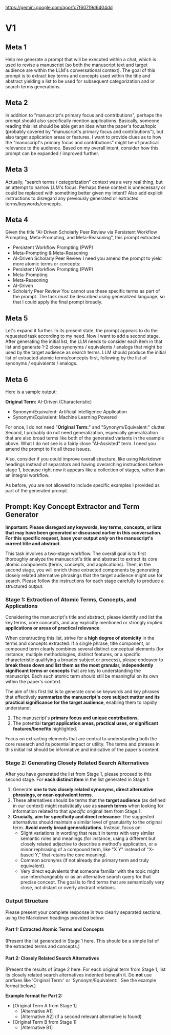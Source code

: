 

https://gemini.google.com/app/fc7f607f9d6404dd

# V1

## Meta 1

Help me generate a prompt that will be executed within a chat, which is used to revise a manuscript (so both the manuscript text and target audience are within the LLM's conversational context). The goal of this prompt is to extract key terms and concepts used within the title and abstract yielding a list to be used for subsequent categorization and or search terms generations.

## Meta 2

In addition to "manuscript's primary focus and contributions", perhaps the prompt should also specifically mention applications. Basically, someone reading this list should be able get an idea what the paper's focus/topic (probably covered by "manuscript's primary focus and contributions"), but also target application areas or features. I want to provide clues as to how the "manuscript's primary focus and contributions" might be of practical relevance to the audience. Based on my overall intent, consider how this prompt can be expanded / improved further.

## Meta 3

Actually, "search terms / categorization" context was a very real thing, but an attempt to narrow LLM's focus. Perhaps these context is unnecessary or could be replaced with something better given my intent? Also add explicit instructions to disregard any previously generated or extracted terms/keywords/concepts.

## Meta 4

Given the title "AI-Driven Scholarly Peer Review via Persistent Workflow Prompting, Meta-Prompting, and Meta-Reasoning", this prompt extracted
- Persistent Workflow Prompting (PWP)
- Meta-Prompting & Meta-Reasoning
- AI-Driven Scholarly Peer Review
I need you amend the prompt to yield more atomic terms or concepts:
- Persistent Workflow Prompting (PWP)
- Meta-Prompting
- Meta-Reasoning
- AI-Driven
- Scholarly Peer Review
You cannot use these specific terms as part of the prompt. The task must be described using generalized language, so that I could apply the final prompt broadly.

## Meta 5

Let's expand it further. In its present state, the prompt appears to do the requested task according to my need. Now I want to add a second stage. After generating the initial list, the LLM needs to consider each item in that list and generate 1-2 close synonyms / equivalents / analogs that might be used by the target audience as search terms. LLM should produce the initial list of extracted atomic terms/concepts first, following by the list of synonyms / equivalents / analogs.

## Meta 6

Here is a sample output:

**Original Term:** AI-Driven (Characteristic)
- Synonym/Equivalent: Artificial Intelligence Application
- Synonym/Equivalent: Machine Learning Powered

For once, I do not need "**Original Term:**" and "Synonym/Equivalent:" clutter.
Second, I probably do not need generalization, especially generalization that are also broad terms like both of the generated variants in the example above. What I do not see is a fairly close "AI-Assisted" term. I need you amend the prompt to fix all these issues.

Also, consider if you could improve overall structure, like using Markdown headings instead of separators and having overarching instructions before stage 1, because right now it appears like a collection of stages, rather than an integral workflow.

As before, you are not allowed to include specific examples I provided as part of the generated prompt.

## Prompt: Key Concept Extractor and Term Generator

**Important: Please disregard any keywords, key terms, concepts, or lists that may have been generated or discussed earlier in this conversation. For this specific request, base your output _only_ on the manuscript's current title and abstract.**

This task involves a two-stage workflow. The overall goal is to first thoroughly analyze the manuscript's title and abstract to extract its core atomic components (terms, concepts, and applications). Then, in the second stage, you will enrich these extracted components by generating closely related alternative phrasings that the target audience might use for search. Please follow the instructions for each stage carefully to produce a structured output.

### Stage 1: Extraction of Atomic Terms, Concepts, and Applications

Considering the manuscript's title and abstract, please identify and list the key terms, core concepts, and any explicitly mentioned or strongly implied **applications or areas of practical relevance**.

When constructing this list, strive for a **high degree of atomicity** in the terms and concepts extracted. If a single phrase, title component, or compound term clearly combines several distinct conceptual elements (for instance, multiple methodologies, distinct features, or a specific characteristic qualifying a broader subject or process), please endeavor to **break these down and list them as the most granular, independently significant terms or concepts** that are key to understanding the manuscript. Each such atomic term should still be meaningful on its own within the paper's context.

The aim of this first list is to generate concise keywords and key phrases that effectively **summarize the manuscript's core subject matter and its practical significance for the target audience**, enabling them to rapidly understand:

1. The manuscript's **primary focus and unique contributions**.
2. The potential **target application areas, practical uses, or significant features/benefits** highlighted.

Focus on extracting elements that are central to understanding both the core research and its potential impact or utility. The terms and phrases in this initial list should be informative and indicative of the paper's content.

### Stage 2: Generating Closely Related Search Alternatives

After you have generated the list from Stage 1, please proceed to this second stage. For **each distinct item** in the list generated in Stage 1:

1. Generate **one to two closely related synonyms, direct alternative phrasings, or near-equivalent terms**.
2. These alternatives should be terms that the **target audience** (as defined in our context) might realistically use as **search terms** when looking for information related to that _specific_ original item from Stage 1.
3. **Crucially, aim for specificity and direct relevance**: The suggested alternatives should maintain a similar level of granularity to the original term. **Avoid overly broad generalizations.** Instead, focus on:
    - Slight variations in wording that result in terms with very similar semantic roles and meanings (for instance, using a different but closely related adjective to describe a method's application, or a minor rephrasing of a compound term, like "X Y" instead of "X-based Y," that retains the core meaning).
    - Common acronyms (if not already the primary term and truly equivalent).
    - Very direct equivalents that someone familiar with the topic might use interchangeably or as an alternative search query for that precise concept. The goal is to find terms that are semantically very close, not distant or overly abstract relations.

### Output Structure

Please present your complete response in two clearly separated sections, using the Markdown headings provided below:

#### Part 1: Extracted Atomic Terms and Concepts

(Present the list generated in Stage 1 here. This should be a simple list of the extracted terms and concepts.)

#### Part 2: Closely Related Search Alternatives

(Present the results of Stage 2 here. For each original term from Stage 1, list its closely related search alternatives indented beneath it. Do **not** use prefixes like 'Original Term:' or 'Synonym/Equivalent:'. See the example format below.)

**Example format for Part 2:**

- [Original Term A from Stage 1]
    - [Alternative A1]
    - [Alternative A2] (if a second relevant alternative is found)
- [Original Term B from Stage 1]
    - [Alternative B1]
